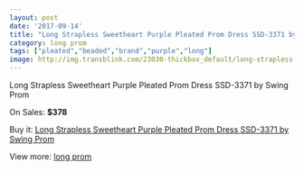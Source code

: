 ```yaml
---
layout: post
date: '2017-09-14'
title: "Long Strapless Sweetheart Purple Pleated Prom Dress SSD-3371 by Swing Prom"
category: long prom
tags: ["pleated","beaded","brand","purple","long"]
image: http://img.transblink.com/23030-thickbox_default/long-strapless-sweetheart-purple-pleated-prom-dress-ssd-3371-by-swing-prom.jpg
---
```

Long Strapless Sweetheart Purple Pleated Prom Dress SSD-3371 by Swing Prom

On Sales: **$378**
<a href="https://www.transblink.com/en/long-prom/7306-long-strapless-sweetheart-purple-pleated-prom-dress-ssd-3371-by-swing-prom.html"><amp-img layout="responsive" width="600" height="600" src="//img.transblink.com/23030-thickbox_default/long-strapless-sweetheart-purple-pleated-prom-dress-ssd-3371-by-swing-prom.jpg" alt="Long Strapless Sweetheart Purple Pleated Prom Dress SSD-3371 by Swing Prom 0" /></a>
<a href="https://www.transblink.com/en/long-prom/7306-long-strapless-sweetheart-purple-pleated-prom-dress-ssd-3371-by-swing-prom.html"><amp-img layout="responsive" width="600" height="600" src="//img.transblink.com/23032-thickbox_default/long-strapless-sweetheart-purple-pleated-prom-dress-ssd-3371-by-swing-prom.jpg" alt="Long Strapless Sweetheart Purple Pleated Prom Dress SSD-3371 by Swing Prom 1" /></a>
<a href="https://www.transblink.com/en/long-prom/7306-long-strapless-sweetheart-purple-pleated-prom-dress-ssd-3371-by-swing-prom.html"><amp-img layout="responsive" width="600" height="600" src="//img.transblink.com/23031-thickbox_default/long-strapless-sweetheart-purple-pleated-prom-dress-ssd-3371-by-swing-prom.jpg" alt="Long Strapless Sweetheart Purple Pleated Prom Dress SSD-3371 by Swing Prom 2" /></a>

Buy it: [Long Strapless Sweetheart Purple Pleated Prom Dress SSD-3371 by Swing Prom](https://www.transblink.com/en/long-prom/7306-long-strapless-sweetheart-purple-pleated-prom-dress-ssd-3371-by-swing-prom.html "Long Strapless Sweetheart Purple Pleated Prom Dress SSD-3371 by Swing Prom")

View more: [long prom](https://www.transblink.com/en/58-long-prom "long prom")